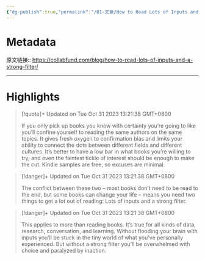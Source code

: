 ```yaml
---
{"dg-publish":true,"permalink":"/B1-文章/How to Read Lots of Inputs and a Strong Filter/","tags":["工具效率"]}
---
```



# Metadata

原文链接:: https://collabfund.com/blog/how-to-read-lots-of-inputs-and-a-strong-filter/

---

# Highlights

> [!quote]+ Updated on Tue Oct 31 2023 13:21:38 GMT+0800
>
> If you only pick up books you know with certainty you’re going to like you’ll confine yourself to reading the same authors on the same topics. It gives fresh oxygen to confirmation bias and limits your ability to connect the dots between different fields and different cultures. It’s better to have a low bar in what books you’re willing to try, and even the faintest tickle of interest should be enough to make the cut. Kindle samples are free, so excuses are minimal.

> [!danger]+ Updated on Tue Oct 31 2023 13:21:38 GMT+0800
>
> The conflict between these two – most books don’t need to be read to the end, but some books can change your life – means you need two things to get a lot out of reading: Lots of inputs and a strong filter.

> [!danger]+ Updated on Tue Oct 31 2023 13:21:38 GMT+0800
>
> This applies to more than reading books. It’s true for all kinds of data, research, conversation, and learning. Without flooding your brain with inputs you’ll be stuck in the tiny world of what you’ve personally experienced. But without a strong filter you’ll be overwhelmed with choice and paralyzed by inaction.

